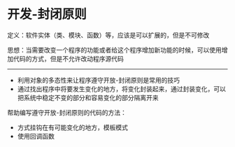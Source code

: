 # 开发-封闭原则

定义：软件实体（类、模块、函数）等，应该是可以扩展的，但是不可修改

思想：当需要改变一个程序的功能或者给这个程序增加新功能的时候，可以使用增加代码的方式，但是不允许改动程序源代码

***

- 利用对象的多态性来让程序遵守开放-封闭原则是常用的技巧
- 通过找出程序中将要发生变化的地方，将变化封装起来，通过封装变化，可以把系统中稳定不变的部分和容易变化的部分隔离开来

帮助编写遵守开放-封闭原则的代码的方法：
- 方式挂钩在有可能变化的地方，模板模式
- 使用回调函数
